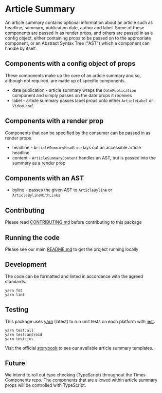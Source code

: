 # Article Summary

An article summary contains optional information about an article such as
headline, summary, publication date, author and label. Some of these components
are passed in as render props, and others are passed in as a config object,
either containing props to be passed on to the appropriate component, or an
Abstract Syntax Tree ("AST") which a component can handle by itself.

## Components with a config object of props

These components make up the core of an article summary and so, although not
required, are made up of specific components.

- date publication - article summary wraps the `DatePublication` component and
  simply passes on the date props it receives
- label - article summary passes label props onto either `ArticleLabel` or
  `VideoLabel`

## Components with a render prop

Components that can be specified by the consumer can be passed in as render
props.

- headline - `ArticleSummaryHeadline` lays out an accessible article headline
- content - `ArticleSummaryContent` handles an AST, but is passed into the
  summary as a render prop

## Components with an AST

- byline - passes the given AST to `ArticleByline` or `ArticleBylineWithLinks`

## Contributing

Please read [CONTRIBUTING.md](./CONTRIBUTING.md) before contributing to this
package

## Running the code

Please see our main [README.md](../README.md) to get the project running locally

## Development

The code can be formatted and linted in accordance with the agreed standards.

```
yarn fmt
yarn lint
```

## Testing

This package uses [yarn](https://yarnpkg.com) (latest) to run unit tests on each
platform with [jest](https://facebook.github.io/jest/).

```
yarn test:all
yarn test:android
yarn test:ios
```

Visit the official
[storybook](http://components.thetimes.co.uk/?knob-Size%20of%20ad%20placeholder%3A=default&selectedKind=Composed%2FArticle%20Summary&selectedStory=Default&full=0&addons=1&stories=1&panelRight=0&addonPanel=storybooks%2Fstorybook-addon-knobs)
to see our available article summary templates.

## Future

We intend to roll out type checking (TypeScript) throughout the Times Components
repo. The components that are allowed within article summary props will be
controlled with TypeScript.
